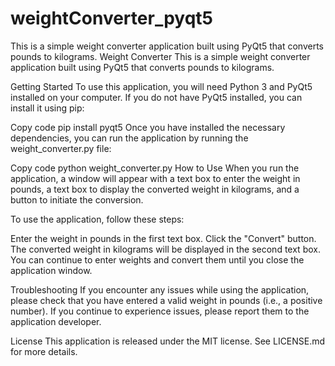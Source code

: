 # weightConverter_pyqt5
This is a simple weight converter application built using PyQt5 that converts pounds to kilograms.
Weight Converter
This is a simple weight converter application built using PyQt5 that converts pounds to kilograms.

Getting Started
To use this application, you will need Python 3 and PyQt5 installed on your computer. If you do not have PyQt5 installed, you can install it using pip:

Copy code
pip install pyqt5
Once you have installed the necessary dependencies, you can run the application by running the weight_converter.py file:

Copy code
python weight_converter.py
How to Use
When you run the application, a window will appear with a text box to enter the weight in pounds, a text box to display the converted weight in kilograms, and a button to initiate the conversion.

To use the application, follow these steps:

Enter the weight in pounds in the first text box.
Click the "Convert" button.
The converted weight in kilograms will be displayed in the second text box.
You can continue to enter weights and convert them until you close the application window.

Troubleshooting
If you encounter any issues while using the application, please check that you have entered a valid weight in pounds (i.e., a positive number). If you continue to experience issues, please report them to the application developer.

License
This application is released under the MIT license. See LICENSE.md for more details.
